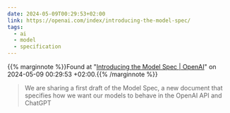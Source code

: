 ```yaml
---
date: 2024-05-09T00:29:53+02:00
link: https://openai.com/index/introducing-the-model-spec/
tags:
  - ai
  - model
  - specification
---
```

{{% marginnote %}}Found at "[Introducing the Model Spec | OpenAI](https://web.archive.org/web/20240509002953/https://openai.com/index/introducing-the-model-spec/)" on 2024-05-09 00:29:53 +02:00.{{% /marginnote %}}

> We are sharing a first draft of the Model Spec, a new document that specifies how we want our models to behave in the OpenAI API and ChatGPT